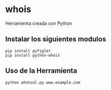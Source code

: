 # whois
Herramienta creada con Python

## Instalar los siguientes modulos

~~~
pip install pyfiglet
pip install python-whois
~~~

## Uso de la Herramienta
~~~
python whotool.py www.example.com
~~~
